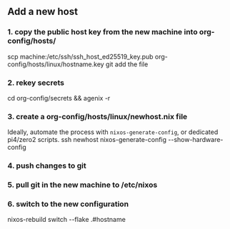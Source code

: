 ## Add a new host

### 1. copy the public host key from the new machine into org-config/hosts/

scp machine:/etc/ssh/ssh_host_ed25519_key.pub org-config/hosts/linux/hostname.key
git add the file

### 2. rekey secrets

cd org-config/secrets && agenix -r

### 3. create a org-config/hosts/linux/newhost.nix file

Ideally, automate the process with `nixos-generate-config`, or dedicated pi4/zero2 scripts.
ssh newhost nixos-generate-config --show-hardware-config

### 4. push changes to git

### 5. pull git in the new machine to /etc/nixos

### 6. switch to the new configuration

nixos-rebuild switch --flake .#hostname
